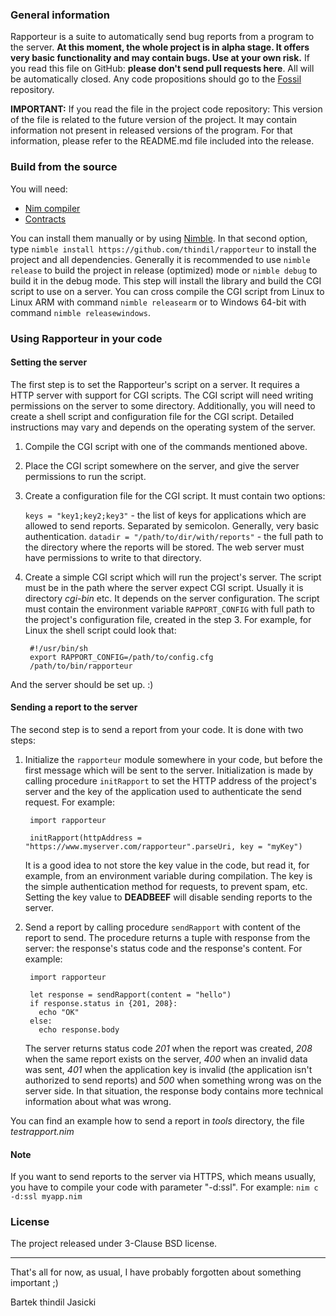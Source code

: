 ### General information

Rapporteur is a suite to automatically send bug reports from a program to the
server. **At this moment, the whole project is in alpha stage. It offers very
basic functionality and may contain bugs. Use at your own risk.** If you read
this file on GitHub: **please don't send pull requests here**. All will be
automatically closed. Any code propositions should go to the
[Fossil](https://www.laeran.pl.eu.org/repositories/rapporteur) repository.

**IMPORTANT:** If you read the file in the project code repository: This
version of the file is related to the future version of the project. It may
contain information not present in released versions of the program. For
that information, please refer to the README.md file included into the release.

### Build from the source

You will need:

* [Nim compiler](https://nim-lang.org/install.html)
* [Contracts](https://github.com/Udiknedormin/NimContracts)

You can install them manually or by using [Nimble](https://github.com/nim-lang/nimble).
In that second option, type `nimble install https://github.com/thindil/rapporteur` to
install the project and all dependencies. Generally it is recommended to use
`nimble release` to build the project in release (optimized) mode or
`nimble debug` to build it in the debug mode. This step will install the library and
build the CGI script to use on a server. You can cross compile the CGI script from
Linux to Linux ARM with command `nimble releasearm` or to Windows 64-bit with command
`nimble releasewindows`.

### Using Rapporteur in your code

#### Setting the server
The first step is to set the Rapporteur's script on a server. It requires a
HTTP server with support for CGI scripts. The CGI script will need writing
permissions on the server to some directory. Additionally, you will need to create
a shell script and configuration file for the CGI script. Detailed instructions
may vary and depends on the operating system of the server.

1. Compile the CGI script with one of the commands mentioned above.
2. Place the CGI script somewhere on the server, and give the server permissions
   to run the script.
3. Create a configuration file for the CGI script. It must contain two options:

   `keys = "key1;key2;key3"` - the list of keys for applications which are allowed
    to send reports. Separated by semicolon. Generally, very basic authentication.
   `datadir = "/path/to/dir/with/reports"` - the full path to the directory where
    the reports will be stored. The web server must have permissions to write to
    that directory.
4. Create a simple CGI script which will run the project's server. The script must
   be in the path where the server expect CGI script. Usually it is directory *cgi-bin*
   etc. It depends on the server configuration. The script must contain the
   environment variable `RAPPORT_CONFIG` with full path to the project's
   configuration file, created in the step 3. For example, for Linux the shell
   script could look that:

        #!/usr/bin/sh
        export RAPPORT_CONFIG=/path/to/config.cfg
        /path/to/bin/rapporteur

And the server should be set up. :)

#### Sending a report to the server
The second step is to send a report from your code. It is done with two steps:

1. Initialize the `rapporteur` module somewhere in your code, but before the
   first message which will be sent to the server. Initialization is made by
   calling procedure `initRapport` to set the HTTP address of the project's
   server and the key of the application used to authenticate the send request.
   For example:

        import rapporteur

        initRapport(httpAddress = "https://www.myserver.com/rapporteur".parseUri, key = "myKey")

   It is a good idea to not store the key value in the code, but read it, for
   example, from an environment variable during compilation. The key is the
   simple authentication method for requests, to prevent spam, etc. Setting
   the key value to **DEADBEEF** will disable sending reports to the server.

2. Send a report by calling procedure `sendRapport` with content of the report
   to send. The procedure returns a tuple with response from the server: the
   response's status code and the response's content. For example:

        import rapporteur

        let response = sendRapport(content = "hello")
        if response.status in {201, 208}:
          echo "OK"
        else:
          echo response.body

   The server returns status code *201* when the report was created, *208* when
   the same report exists on the server, *400* when an invalid data was sent,
   *401* when the application key is invalid (the application isn't authorized
   to send reports) and *500* when something wrong was on the server side. In
   that situation, the response body contains more technical information about
   what was wrong.

You can find an example how to send a report in *tools* directory, the file
*testrapport.nim*

#### Note
If you want to send reports to the server via HTTPS, which means usually, you
have to compile your code with parameter "-d:ssl". For example:
`nim c -d:ssl myapp.nim`

### License

The project released under 3-Clause BSD license.

---
That's all for now, as usual, I have probably forgotten about something important ;)

Bartek thindil Jasicki
